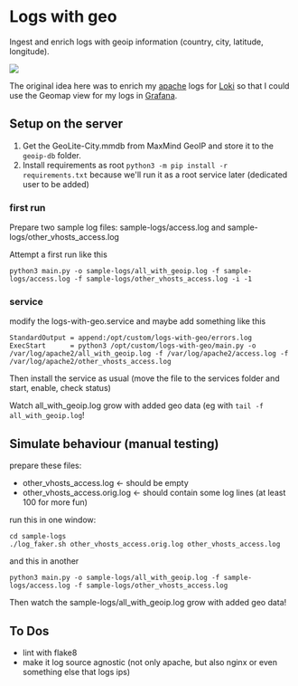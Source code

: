 # Logs with geo
Ingest and enrich logs with geoip information (country, city, latitude, longitude).

![](hero.png)

The original idea here was to enrich my [apache](https://httpd.apache.org/) logs for [Loki](https://grafana.com/oss/loki/) so that I could use the Geomap view for my logs in [Grafana](https://grafana.com/).

## Setup on the server
1. Get the GeoLite-City.mmdb from MaxMind GeoIP and store it to the `geoip-db` folder.
2. Install requirements as root `python3 -m pip install -r requirements.txt` because we'll run it as a root service later (dedicated user to be added)

### first run
Prepare two sample log files: sample-logs/access.log and sample-logs/other_vhosts_access.log

Attempt a first run like this

	python3 main.py -o sample-logs/all_with_geoip.log -f sample-logs/access.log -f sample-logs/other_vhosts_access.log -i -1

### service
modify the logs-with-geo.service and maybe add something like this

	StandardOutput = append:/opt/custom/logs-with-geo/errors.log
	ExecStart      = python3 /opt/custom/logs-with-geo/main.py -o /var/log/apache2/all_with_geoip.log -f /var/log/apache2/access.log -f /var/log/apache2/other_vhosts_access.log

Then install the service as usual (move the file to the services folder and start, enable, check status)

Watch all_with_geoip.log grow with added geo data (eg with `tail -f all_with_geoip.log`!

## Simulate behaviour (manual testing)
prepare these files:
- other_vhosts_access.log <- should be empty
- other_vhosts_access.orig.log <- should contain some log lines (at least 100 for more fun)

run this in one window:

	cd sample-logs
	./log_faker.sh other_vhosts_access.orig.log other_vhosts_access.log

and this in another

    python3 main.py -o sample-logs/all_with_geoip.log -f sample-logs/access.log -f sample-logs/other_vhosts_access.log

Then watch the sample-logs/all_with_geoip.log grow with added geo data!

## To Dos
- lint with flake8
- make it log source agnostic (not only apache, but also nginx or even something else that logs ips)
